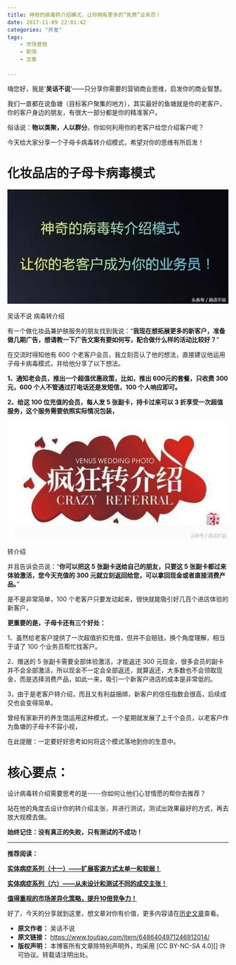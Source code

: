 ```yaml
---
title: 神奇的病毒转介绍模式，让你拥有更多的“免费”业务员！
date: 2017-11-09 22:01:42
categories: "开发"
tags:
	- 市场营销
	- 职场
	- 文章

---
```


嗨您好，我是‘**吴话不说**’——只分享你需要的营销商业思维，启发你的商业智慧。

我们一直都在说鱼塘（目标客户聚集的地方），其实最好的鱼塘就是你的老客户，你的客户身边的朋友，有很大一部分都是你的精准客户。

俗话说：**物以类聚，人以群分**。你如何利用你的老客户给您介绍客户呢？

今天给大家分享一个子母卡病毒转介绍模式，希望对你的思维有所启发！

# **化妆品店的子母卡病毒模式** #

![神奇的病毒转介绍模式，让你拥有更多的“免费”业务员！][6RMU-AIUE-77J3.jpg]

吴话不说 病毒转介绍

有一个做化妆品兼护肤服务的朋友找到我说：“**我现在想拓展更多的新客户，准备做几期广告，想请教一下广告文案有要如何写，配合做什么样的活动比较好？**”  


在交流时得知他有 600 个老客户会员，我立刻否认了他的想法，直接建议他运用子母卡病毒模式，并给他分享了以下想法。

**1、通知老会员，推出一个超值优惠政策，比如，推出 600元的套餐，只收费 300 元，600 个人不管通过打电话还是发短信，100 个人响应即可。**

**2、给这 100 位充值的会员，每人发 5 张副卡，持卡过来可以 3 折享受一次超值服务，这个服务需要依照实际情况包装，**

![神奇的病毒转介绍模式，让你拥有更多的“免费”业务员！][E7J2-EQ6N-V67F.jpg]

转介绍

并且告诉会员说：“**你可以把这 5 张副卡送给自己的朋友，只要这 5 张副卡都过来体验激活，您今天充值的 300 元就立刻返回给您，可以拿回现金或者直接消费产品。**”  


是不是非常简单，100 个老客户只要发动起来，很快就能吸引好几百个进店体验的新客户，

**更重要的是，子母卡还有三个好处：**

1、虽然给老客户提供了一次超值折扣充值，但并不会赔钱，换个角度理解，相当于请了 100 个业务员帮忙找客户。

2、赠送的 5 张副卡需要全部体验激活，才能返还 300 元现金，很多会员的副卡并不会全部激活，所以现金不一定会全部返还，就算返还，大多数也不会领取现金，而是选择消费产品，如此一来，吸引一个新客户进店的成本是非常低的。

3，由于是老客户转介绍，而且又有利益捆绑，新客户的信任指数会很高，后续成交也会变得简单。

曾经有家新开的养生馆运用这种模式，一个星期就发展了上千个会员，以老客户作为鱼塘的子母卡不容小视，

在此提醒：一定要好好思考如何将这个模式落地到你的生意中。

# **核心要点：** #

设计病毒转介绍需要思考的是-----你如何让他们心甘情愿的帮你去推荐？

站在他的角度去设计你的转介绍主张，并进行测试，测试出效果最好的方式，再去放大规模去做。

**始终记住：没有真正的失败，只有测试的不成功！**

--------------------

**推荐阅读：**

**[实体病症系列（十一）——扩展客源方式太单一和软弱！][Link 1]**  


**[实体病症系列（六）——从未设计和测试不同的成交主张！][Link 2]**  


**[值得重视的市场差异化策略，提升10倍竞争力！][10]**  


好了，今天的分享就到这里，想文章对你有价值，更多内容请在[历史文章][Link 3]查看。


[6RMU-AIUE-77J3.jpg]: static/resources/crawler/6RMU-AIUE-77J3.jpg
[E7J2-EQ6N-V67F.jpg]: static/resources/crawler/E7J2-EQ6N-V67F.jpg
[Link 1]: http://toutiao.com/i6473054003675529741
[Link 2]: http://toutiao.com/i6471261582738326029
[10]: http://toutiao.com/i6480177004028101134
[Link 3]: https://www.toutiao.com/c/user/6885576693/#mid=6885652426
 *  **原文作者：** 吴话不说
 *  **原文链接：** https://www.toutiao.com/item/6486404971246912014/
 *  **版权声明：** 本博客所有文章除特别声明外，均采用 [CC BY-NC-SA 4.0][] 许可协议。转载请注明出处。
